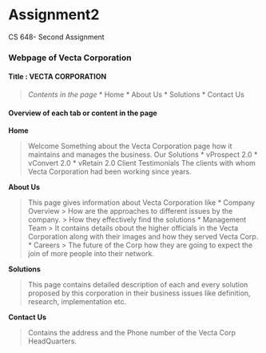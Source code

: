 # Assignment2
 CS 648- Second Assignment

### Webpage of Vecta Corporation
   #### Title : **VECTA CORPORATION**
   > _Contents in the page_
        * Home
        * About Us
        * Solutions
        * Contact Us
#### Overview of each tab or content in the page

**Home**
 > Welcome
   Something about the Vecta Corporation page how it maintains and manages the business.
 > Our Solutions
     * vProspect 2.0
     * vConvert 2.0
     * vRetain 2.0
> Client Testimonials
  The clients with whom Vecta Corporation had been working since years.

  **About Us**
  > This page gives information about Vecta Corporation like
     * Company Overview
        > How are the approaches to different issues by the company.
        > How they effectively find the solutions
     * Management Team
        > It contains details obout the higher officials in the Vecta Corporation along with their images and how they served Vecta Corp.
    * Careers
       > The future of the Corp how they are going to expect the join of more people into their network.

   **Solutions**
   > This page contains detailed description of each and every solution proposed by this corporation in their business issues like definition, research, implementation etc.

   **Contact Us**
   > Contains the address and the Phone number of the Vecta Corp HeadQuarters.
     
    

